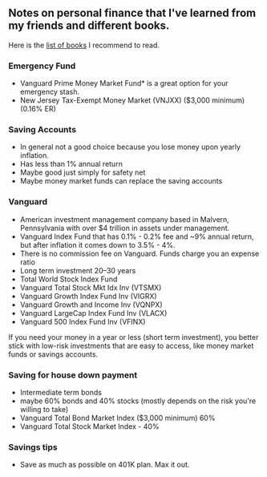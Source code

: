 ## Notes on personal finance that I've learned from my friends and different books. 

Here is the [list of books](https://booknshelf.com/topics/investing) I recommend to read.


### Emergency Fund
- Vanguard Prime Money Market Fund* is a great option for your emergency stash.
- New Jersey Tax-Exempt Money Market (VNJXX) ($3,000 minimum) (0.16% ER)


### Saving Accounts 
 - In general not a good choice because you lose money upon yearly inflation. 
 - Has less than 1% annual return
 - Maybe good just simply for safety net
 - Maybe  money market funds can replace the saving accounts


### Vanguard 
- American investment management company based in Malvern, Pennsylvania with over $4 trillion in assets under management.
- Vanguard Index Fund that has 0.1% - 0.2% fee and ~9% annual return, but after inflation it comes down to 3.5% - 4%. 
- There is no commission fee on Vanguard. Funds charge you an expense ratio
- Long term investment 20–30 years
- Total World Stock Index Fund
- Vanguard Total Stock Mkt Idx Inv (VTSMX)
- Vanguard Growth Index Fund Inv (VIGRX)
- Vanguard Growth and Income Inv (VQNPX)
- Vanguard Large­Cap Index Fund Inv (VLACX)
- Vanguard 500 Index Fund Inv (VFINX)



If you need your money in a year or less (short term investment), you better stick with low-risk investments that are easy to access, like money market funds or savings accounts.
  
### Saving for house down payment
 - Intermediate term bonds
 - maybe 60% bonds and 40% stocks (mostly depends on the risk you're willing to take)
 - Vanguard Total Bond Market Index ($3,000 minimum) 60%
 - Vanguard Total Stock Market Index - 40% 
  


### Savings tips
- Save as much as possible on 401K plan. Max it out.
